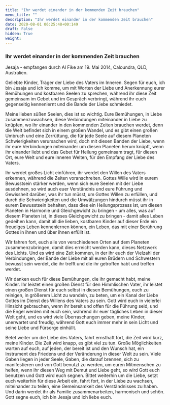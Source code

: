 ```yaml
---
title: "Ihr werdet einander in der kommenden Zeit brauchen"
menu_title: ""
description: "Ihr werdet einander in der kommenden Zeit brauchen"
date: 2020-08-01 06:25:48+00:149
draft: False
hidden: True
weight:
---
```

### Ihr werdet einander in der kommenden Zeit brauchen

Jesaja - empfangen durch Al Fike am 19. Mai 2014, Caloundra, QLD, Australien.

Geliebte Kinder, Träger der Liebe des Vaters im Inneren. Segen für euch, ich bin Jesaja und ich komme, um mit Worten der Liebe und Anerkennung eurer Bemühungen und kostbaren Seelen zu sprechen, während ihr diese Zeit gemeinsam im Gebet und im Gespräch verbringt, während ihr euch gegenseitig kennenlernt und die Bande der Liebe schmiedet.

Meine lieben süßen Seelen, dies ist so wichtig. Eure Bemühungen, in Liebe zusammenzuwachsen, diese Verbindungen miteinander in Liebe zu knüpfen, wo ihr einander in den kommenden Zeiten brauchen werdet, denn die Welt befindet sich in einem großen Wandel, und es gibt einen großen Umbruch und eine Zerrüttung, die für jede Seele auf diesem Planeten Schwierigkeiten verursachen wird, doch mit diesen Banden der Liebe, wenn ihr eure Verbindungen miteinander um diesen Planeten herum knüpft, wenn ihr einander liebt und das Gebet für Heilung gemeinsam tragt, für diesen Ort, eure Welt und eure inneren Welten, für den Empfang der Liebe des Vaters.

Ihr werdet großes Licht einführen, ihr werdet den Willen des Vaters erkennen, während die Zeiten voranschreiten. Gottes Wille wird in eurem Bewusstsein stärker werden, wenn sich eure Seelen mit der Liebe ausdehnen, so wird auch euer Verständnis und eure Führung und Gewissheit darüber, was ihr tun müsst, um Gottes Willen zu erfüllen, und durch die Schwierigkeiten und die Umwälzungen hindurch müsst ihr in eurem Bewusstsein behalten, dass dies ein Heilungsprozess ist, um diesen Planeten in Harmonie und Gleichgewicht zu bringen - um alles, was auf diesem Planeten ist, in dieses Gleichgewicht zu bringen - damit alles Leben gedeihen kann, damit all die lieben, kostbaren Kinder auf dieser Erde ein freudiges Leben kennenlernen können, ein Leben, das mit einer Berührung Gottes in ihnen und über ihnen erfüllt ist.

Wir fahren fort, euch alle von verschiedenen Orten auf dem Planeten zusammenzubringen, damit dies erreicht werden kann, dieses Netzwerk des Lichts.  Und es wird eine Zeit kommen, in der ihr euch der Vielzahl der Verbindungen, der Bande der Liebe mit all euren Brüdern und Schwestern bewusst sein werdet, die ihr trefft und die ihr getroffen habt und treffen werdet.

Wir danken euch für diese Bemühungen, die ihr gemacht habt, meine Kinder. Ihr leistet einen großen Dienst für den Himmlischen Vater, ihr leistet einen großen Dienst für euch selbst in diesen Bemühungen, euch zu reinigen, in größerem Licht zu wandeln, zu beten, um ein Kanal der Liebe Gottes im Dienst des Willens des Vaters zu sein. Gott wird euch in vielerlei Hinsicht gebrauchen, wenn ihr bereit und offen für die Führung seid, und die Engel werden mit euch sein, während ihr euer tägliches Leben in dieser Welt geht, und es wird viele Überraschungen geben, meine Kinder, unerwartet und freudig, während Gott euch immer mehr in sein Licht und seine Liebe und Fürsorge einhüllt.

Betet weiter um die Liebe des Vaters, fahrt ernsthaft fort, die Zeit wird kurz, meine Kinder. Die Zeit wird knapp, es gibt viel zu tun. Große Möglichkeiten warten auf euch, auf jeden, der bereit ist und den Wunsch hat, ein Instrument des Friedens und der Veränderung in dieser Welt zu sein. Viele Gaben liegen in jeder Seele, Gaben, die darauf brennen, sich zu manifestieren und von Gott benutzt zu werden, um euren Mitmenschen zu helfen, wenn ihr diesen Weg mit Demut und Liebe geht, so wird Gott euch benutzen und Gott wird euch segnen. Bittet weiterhin um die Liebe, setzt euch weiterhin für diese Arbeit ein, fahrt fort, in der Liebe zu wachsen, miteinander zu teilen, eine Gemeinsamkeit des Verständnisses zu haben. Und darin werdet ihr als Familie zusammenarbeiten, harmonisch und schön. Gott segne euch, ich bin Jesaja und ich liebe euch.
